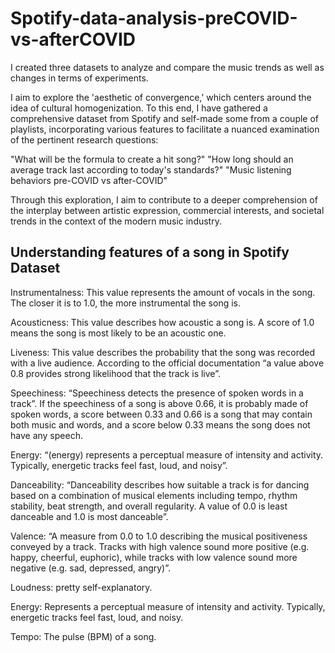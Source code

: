 # Spotify-data-analysis-preCOVID-vs-afterCOVID
I created three datasets to analyze and compare the music trends as well as changes in terms of experiments.

I aim to explore the 'aesthetic of convergence,' which centers around the idea of cultural homogenization. To this end, I have gathered a comprehensive dataset from Spotify and self-made some from a couple of playlists, incorporating various features to facilitate a nuanced examination of the pertinent research questions:

"What will be the formula to create a hit song?" "How long should an average track last according to today's standards?" "Music listening behaviors pre-COVID vs after-COVID"

Through this exploration, I aim to contribute to a deeper comprehension of the interplay between artistic expression, commercial interests, and societal trends in the context of the modern music industry.

## Understanding features of a song in Spotify Dataset

Instrumentalness: This value represents the amount of vocals in the song. The closer it is to 1.0, the more instrumental the song is.

Acousticness: This value describes how acoustic a song is. A score of 1.0 means the song is most likely to be an acoustic one.

Liveness: This value describes the probability that the song was recorded with a live audience. According to the official documentation “a value above 0.8 provides strong likelihood that the track is live”.

Speechiness: “Speechiness detects the presence of spoken words in a track”. If the speechiness of a song is above 0.66, it is probably made of spoken words, a score between 0.33 and 0.66 is a song that may contain both music and words, and a score below 0.33 means the song does not have any speech.

Energy: “(energy) represents a perceptual measure of intensity and activity. Typically, energetic tracks feel fast, loud, and noisy”.

Danceability: “Danceability describes how suitable a track is for dancing based on a combination of musical elements including tempo, rhythm stability, beat strength, and overall regularity. A value of 0.0 is least danceable and 1.0 is most danceable”.

Valence: “A measure from 0.0 to 1.0 describing the musical positiveness conveyed by a track. Tracks with high valence sound more positive (e.g. happy, cheerful, euphoric), while tracks with low valence sound more negative (e.g. sad, depressed, angry)”.

Loudness: pretty self-explanatory.

Energy: Represents a perceptual measure of intensity and activity. Typically, energetic tracks feel fast, loud, and noisy.

Tempo: The pulse (BPM) of a song.
